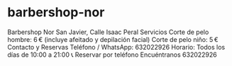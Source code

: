 # barbershop-nor
Barbershop Nor San Javier, Calle Isaac Peral  Servicios Corte de pelo hombre: 6 € (incluye afeitado y depilación facial) Corte de pelo niño: 5 € Contacto y Reservas Teléfono / WhatsApp: 632022926    Horario: Todos los días de 10:00 a 21:00  📞 Reservar por teléfono Encuéntranos 632022926
